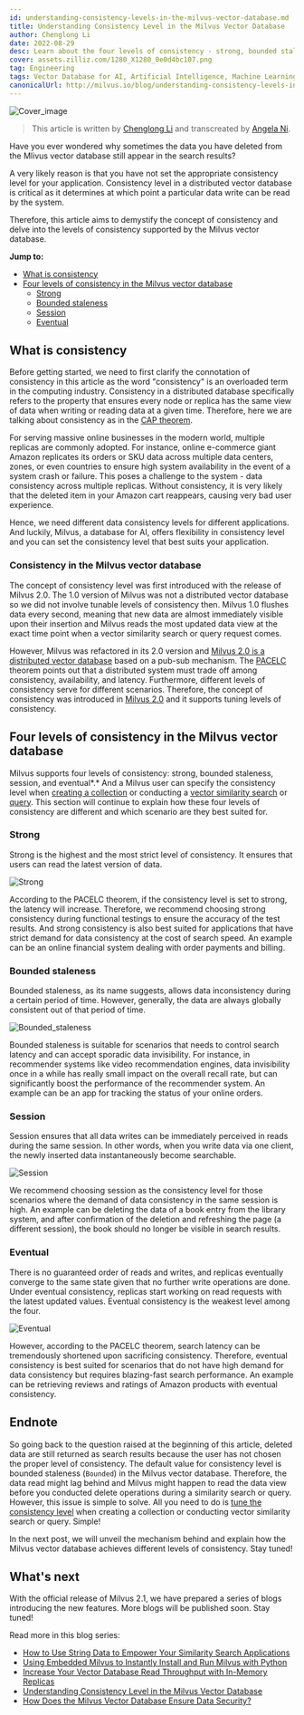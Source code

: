 ```yaml
---
id: understanding-consistency-levels-in-the-milvus-vector-database.md
title: Understanding Consistency Level in the Milvus Vector Database
author: Chenglong Li
date: 2022-08-29
desc: Learn about the four levels of consistency - strong, bounded staleness, session, and eventual supported in the Milvus vector database.
cover: assets.zilliz.com/1280_X1280_0e0d4bc107.png
tag: Engineering
tags: Vector Database for AI, Artificial Intelligence, Machine Learning
canonicalUrl: http://milvus.io/blog/understanding-consistency-levels-in-the-milvus-vector-database.md
---
```


![Cover_image](https://assets.zilliz.com/1280_X1280_0e0d4bc107.png "Understanding Consistency Level in the Milvus Vector Database")

> This article is written by [Chenglong Li](https://github.com/JackLCL) and transcreated by [Angela Ni](https://www.linkedin.com/in/yiyun-n-2aa713163/).

Have you ever wondered why sometimes the data you have deleted from the Mlivus vector database still appear in the search results? 

A very likely reason is that you have not set the appropriate consistency level for your application. Consistency level in a distributed vector database is critical as it determines at which point a particular data write can be read by the system. 

Therefore, this article aims to demystify the concept of consistency and delve into the levels of consistency supported by the Milvus vector database.


**Jump to:**
- [What is consistency](#What-is-consistency)
- [Four levels of consistency in the Milvus vector database](#Four-levels-of-consistency-in-the-Milvus-vector-database)
  - [Strong](#Strong)
  - [Bounded staleness](#Bounded-staleness)
  - [Session](#Session)
  - [Eventual](#Eventual)


## What is consistency

Before getting started, we need to first clarify the connotation of consistency in this article as the word "consistency" is an overloaded term in the computing industry. Consistency in a distributed database specifically refers to the property that ensures every node or replica has the same view of data when writing or reading data at a given time. Therefore, here we are talking about consistency as in the [CAP theorem](https://en.wikipedia.org/wiki/CAP_theorem). 

For serving massive online businesses in the modern world, multiple replicas are commonly adopted. For instance, online e-commerce giant Amazon replicates its orders or SKU data across multiple data centers, zones, or even countries to ensure high system availability in the event of a system crash or failure. This poses a challenge to the system - data consistency across multiple replicas. Without consistency, it is very likely that the deleted item in your Amazon cart reappears, causing very bad user experience. 

Hence, we need different data consistency levels for different applications. And luckily, Milvus, a database for AI, offers flexibility in consistency level and you can set the consistency level that best suits your application.


### Consistency in the Milvus vector database

The concept of consistency level was first introduced with the release of Milvus 2.0. The 1.0 version of Milvus was not a distributed vector database so we did not involve tunable levels of consistency then. Milvus 1.0 flushes data every second, meaning that new data are almost immediately visible upon their insertion and Milvus reads the most updated data view at the exact time point when a vector similarity search or query request comes. 

However, Milvus was refactored in its 2.0 version and [Milvus 2.0 is a distributed vector database](https://milvus.io/blog/deep-dive-1-milvus-architecture-overview.md) based on a pub-sub mechanism. The [PACELC](https://en.wikipedia.org/wiki/PACELC_theorem) theorem points out that a distributed system must trade off among consistency, availability, and latency. Furthermore, different levels of consistency serve for different scenarios. Therefore, the concept of consistency was introduced in [Milvus 2.0](https://milvus.io/blog/2022-1-25-annoucing-general-availability-of-milvus-2-0.md) and it supports tuning levels of consistency.

## Four levels of consistency in the Milvus vector database

Milvus supports four levels of consistency:  strong, bounded staleness, session, and eventual*.* And a Milvus user can specify the consistency level when [creating a collection](https://milvus.io/docs/v2.1.x/create_collection.md) or conducting a [vector similarity search](https://milvus.io/docs/v2.1.x/search.md) or [query](https://milvus.io/docs/v2.1.x/query.md). This section will continue to explain how these four levels of consistency are different and which scenario are they best suited for. 

### Strong

Strong is the highest and the most strict level of consistency. It ensures that users can read the latest version of data. 

![Strong](https://assets.zilliz.com/Consistency_Strong_5d791eb8b2.png "An illustration of strong consistency.")

According to the PACELC theorem, if the consistency level is set to strong, the latency will increase. Therefore, we recommend choosing strong consistency during functional testings to ensure the accuracy of the test results. And strong consistency is also best suited for applications that have strict demand for data consistency at the cost of search speed. An example can be an online financial system dealing with order payments and billing.

### Bounded staleness

Bounded staleness, as its name suggests, allows data inconsistency during a certain period of time. However, generally, the data are always globally consistent out of that period of time.

![Bounded_staleness](https://assets.zilliz.com/Consistency_Bounded_c034bc6e51.png "An illustration of bounded staleness consistency.")

Bounded staleness is suitable for scenarios that needs to control search latency and can accept sporadic data invisibility. For instance, in recommender systems like video recommendation engines, data invisibility once in a while has really small impact on the overall recall rate, but can significantly boost the performance of the recommender system. An example can be an app for tracking the status of your online orders.

### Session

Session ensures that all data writes can be immediately perceived in reads during the same session. In other words, when you write data via one client, the newly inserted data instantaneously become searchable. 

![Session](https://assets.zilliz.com/Consistency_Session_6dc4782212.png "An illustration of session consistency.")

We recommend choosing session as the consistency level for those scenarios where the demand of data consistency in the same session is high. An example can be deleting the data of a book entry from the library system, and after confirmation of the deletion and refreshing the page (a different session), the book should no longer be visible in search results.

### Eventual

There is no guaranteed order of reads and writes, and replicas eventually converge to the same state given that no further write operations are done. Under eventual consistency, replicas start working on read requests with the latest updated values. Eventual consistency is the weakest level among the four. 

![Eventual](https://assets.zilliz.com/Consistency_Eventual_7c66dd5b6f.png "An illustration of eventual consistency.")

However, according to the PACELC theorem, search latency can be tremendously shortened upon sacrificing consistency. Therefore, eventual consistency is best suited for scenarios that do not have high demand for data consistency but requires blazing-fast search performance. An example can be retrieving reviews and ratings of Amazon products with eventual consistency. 

## Endnote

So going back to the question raised at the beginning of this article, deleted data are still returned as search results because the user has not chosen the proper level of consistency. The default value for consistency level is bounded staleness (`Bounded`) in the Milvus vector database. Therefore, the data read might lag behind and Milvus might happen to read the data view before you conducted delete operations during a similarity search or query. However, this issue is simple to solve. All you need to do is [tune the consistency level](https://milvus.io/docs/v2.1.x/tune_consistency.md) when creating a collection or conducting vector similarity search or query. Simple!

In the next post, we will unveil the mechanism behind and explain how the Milvus vector database achieves different levels of consistency. Stay tuned!

## What's next

With the official release of Milvus 2.1, we have prepared a series of blogs introducing the new features. More blogs will be published soon. Stay tuned!


Read more in this blog series:

- [How to Use String Data to Empower Your Similarity Search Applications](https://milvus.io/blog/2022-08-08-How-to-use-string-data-to-empower-your-similarity-search-applications.md)
- [Using Embedded Milvus to Instantly Install and Run Milvus with Python](https://milvus.io/blog/embedded-milvus.md)
- [Increase Your Vector Database Read Throughput with In-Memory Replicas](https://milvus.io/blog/in-memory-replicas.md)
- [Understanding Consistency Level in the Milvus Vector Database](https://milvus.io/blog/understanding-consistency-levels-in-the-milvus-vector-database.md)
- [How Does the Milvus Vector Database Ensure Data Security?](https://milvus.io/blog/data-security.md)




